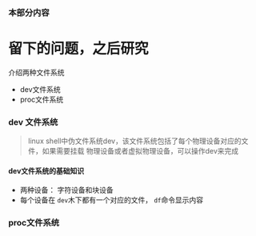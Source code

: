 ### 本部分内容# 留下的问题，之后研究介绍两种文件系统* dev文件系统* proc文件系统### dev 文件系统> linux shell中伪文件系统dev，该文件系统包括了每个物理设备对应的文件，如果需要挂载物理设备或者虚拟物理设备，可以操作dev来完成#### dev文件系统的基础知识* 两种设备： 字符设备和块设备* 每个设备在 `dev`木下都有一个对应的文件， `df`命令显示内容### proc文件系统